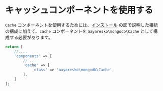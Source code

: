 キャッシュコンポーネントを使用する
==================================

`Cache` コンポーネントを使用するためには、[インストール](installation.md) の節で説明した接続の構成に加えて、`cache` コンポーネントを `aayaresko\mongodb\Cache` として構成する必要があります。

```php
return [
    //....
    'components' => [
        // ...
        'cache' => [
            'class' => 'aayaresko\mongodb\Cache',
        ],
    ]
];
```
